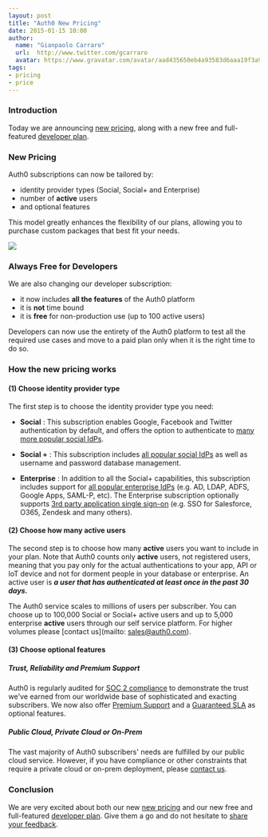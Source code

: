 ```yaml
---
layout: post
title: "Auth0 New Pricing"
date: 2015-01-15 10:00
author:
  name: "Gianpaolo Carraro"
  url:  http://www.twitter.com/gcarraro
  avatar: https://www.gravatar.com/avatar/aad435650eb4a93583d6aaa19f3a91f4.png?s=60
tags:
- pricing
- price
---
```


### Introduction

Today we are announcing [new pricing](https://auth0.com/pricing), along with a new free and full-featured [developer plan](https://auth0.com/signup).

### New Pricing

Auth0 subscriptions can now be tailored by:

* identity provider types (Social, Social+ and Enterprise) 
* number of __active__ users 
* and optional features 

This model greatly enhances the flexibility of our plans, allowing you to purchase custom packages that best fit your needs.

![](https://cloudup.com/c5J8aAgPBa2+)

### Always Free for Developers 

We are also changing our developer subscription: 

* it now includes **all the features** of the Auth0 platform
* it is **not** time bound
* it is **free** for non-production use (up to 100 active users)  

Developers can now use the entirety of the Auth0 platform to test all the required use cases and move to a paid plan only when it is the right time to do so. 
<!-- more -->

### How the new pricing works 

#### (1) Choose identity provider type

The first step is to choose the identity provider type you need:

* **Social** : This subscription enables Google, Facebook and Twitter authentication by default, and offers the option to authenticate to [many more popular social IdPs](https://docs.auth0.com/identityproviders).

* **Social +** : This subscription includes [all popular social IdPs](https://docs.auth0.com/identityproviders) as well as username and password database management. 

* **Enterprise** : In addition to all the Social+ capabilities, this subscription includes support for [all popular enterprise IdPs](https://docs.auth0.com/identityproviders) (e.g. AD, LDAP, ADFS, Google Apps, SAML-P, etc).  The Enterprise subscription optionally supports [3rd party application single sign-on](https://docs.auth0.com/sso) (e.g. SSO for Salesforce, O365, Zendesk and many others). 


#### (2) Choose how many active users

The second step is to choose how many __active__ users you want to include in your plan. Note that Auth0 counts only __active__ users, not registered users, meaning that you pay only for the actual authentications to your app, API or IoT device and not for dorment people in your database or enterprise. An active user is ___a user that has authenticated at least once in the past 30 days.___ 

The Auth0 service scales to millions of users per subscriber.  You can choose up to 100,000 Social or Social+ active users and up to 5,000 enterprise __active__ users through our self service platform.  For higher volumes please [contact us](mailto: sales@auth0.com).

#### (3) Choose optional features

##### Trust, Reliability and Premium Support
Auth0 is regularly audited for [SOC 2 compliance](http://en.wikipedia.org/wiki/Service_Organization_Controls) to demonstrate the trust we've earned from our worldwide base of sophisticated and exacting subscribers.  We now also offer [Premium Support](https://auth0.com) and a [Guaranteed SLA](https://auth0.com) as optional features.

##### Public Cloud, Private Cloud or On-Prem
The vast majority of Auth0 subscribers' needs are fulfilled by our public cloud service.  However, if you have compliance or other constraints that require a private cloud or on-prem deployment, please [contact us](mailto:sales@auth0.com).

### Conclusion

We are very excited about both our new [new pricing](https://auth0.com/pricing) and our new free and full-featured [developer plan](https://auth0.com/signup). Give them a go and do not hesitate to [share your feedback](mailto:sales@auth0.com).  

